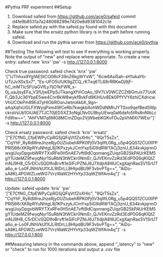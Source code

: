 #Pythia PRF experiment 
##Setup
1. Download safeid from https://github.com/ace0/safeid commit d4fe9b8531a7a248068299e7420e8d9381042c1e
2. Replace safeid.py with the safeid.py found with this document
3. Make sure that the ersatz python library is in the path before running safeid.
4. Download and run the pythia server from https://github.com/ace0/pythia

##Testing
The following will test to see if everything is working properly. Note the output of "new" and replace where approriate. 
To create a new entry: safeid new 'krix' 'pw' -s http://127.0.0.1:8000

Check true password: safeid check 'krix' 'pw' '["IJThhxs9YgfAEStCO0RcF39nZ6kgWYxW", "6cie6Asi5ah-sH1ukaYb-UTzJvX0xSx7", "Es-UFO5UfJK9gZCQ_rKTxq6TL68rRRKwDj9jF-hC_mMTIc5FUaGVfLy7ljO1kFWR_s-0j_uaJjsyEFa_V3fUjwEPpSJTkangXfViCoAo_I9V7LV0WCZCZtBGmJx77UoKF_Qb3Jc36YbpE5we4Cnr8kW8wykfBvkFd9KiHUv8Dk0PfYVY6zhiCXdricwVhUCOkPm89Ed7yHlObROsnJwtmAkbX_9gn-aAqXqfxUGLFXWyqPxm4WCeRb7kwgkbXohWDdNMhJYT0xo9qefBedSWpckraVsUb1OiUAE7TJC70jED5XZ3oNgLNv0U9byUEwq0aI6dafo5tRs8nNIbLcFdWw==", "AhFVM7q6MG8MCmZDqv2VjWbebKGKvFDu2pVhMXl7WEsr"]' -s http://127.0.0.1:8000

Check ersatz password: safeid check 'krix' 'ersatz' '["E7CfNG_CfpEWPyCpRGSjQFqVt1ZsXHIc", "9QrT5sZx", "CqYhF_RyRdWreJhzeRjy0UZIubehRPK0Pj0V3qllfL0Rg_u5p4QQS12CUIXPPPRlS66rXKRpRYuNhtgL8j1KPxzykJCmYxp5iG9dRWTACj3znU_634kvkjqrmOwxgUuyDpgvbWRYTXxRFe0H5nAE7vftl9dCqomangZUqzGB2SkPAUrKEM5gY1UdeMZ9fwyqNyr1SuRbN3tWCkr0NmEr_QJVEKnvZzRd3EdP0G6qKlQtZmNJ9H8_C5rDCvSQDIfoBrvft1eSiFcPZNiJ6J7XdjrA8WJCxgXajnRasSV1SrUTa6o_e-Lo0FJNhVkUfXJLRtDrLL8HtpdBU9F3vbvPTg==", "AiDo-sA8KL4PGWZLveWG7VrzWaW2HYnYp33qWZWfAm4q"]' -s http://127.0.0.1:8000

Update: safeid update 'krix'  'pw' '["E7CfNG_CfpEWPyCpRGSjQFqVt1ZsXHIc", "9QrT5sZx", "CqYhF_RyRdWreJhzeRjy0UZIubehRPK0Pj0V3qllfL0Rg_u5p4QQS12CUIXPPPRlS66rXKRpRYuNhtgL8j1KPxzykJCmYxp5iG9dRWTACj3znU_634kvkjqrmOwxgUuyDpgvbWRYTXxRFe0H5nAE7vftl9dCqomangZUqzGB2SkPAUrKEM5gY1UdeMZ9fwyqNyr1SuRbN3tWCkr0NmEr_QJVEKnvZzRd3EdP0G6qKlQtZmNJ9H8_C5rDCvSQDIfoBrvft1eSiFcPZNiJ6J7XdjrA8WJCxgXajnRasSV1SrUTa6o_e-Lo0FJNhVkUfXJLRtDrLL8HtpdBU9F3vbvPTg==", "AiDo-sA8KL4PGWZLveWG7VrzWaW2HYnYp33qWZWfAm4q"]' -s http://127.0.0.1:800

##Measuring latency
In the commands above, append "_latency" to "new" or "check" to run for 1000 iterations and output a .csv file
